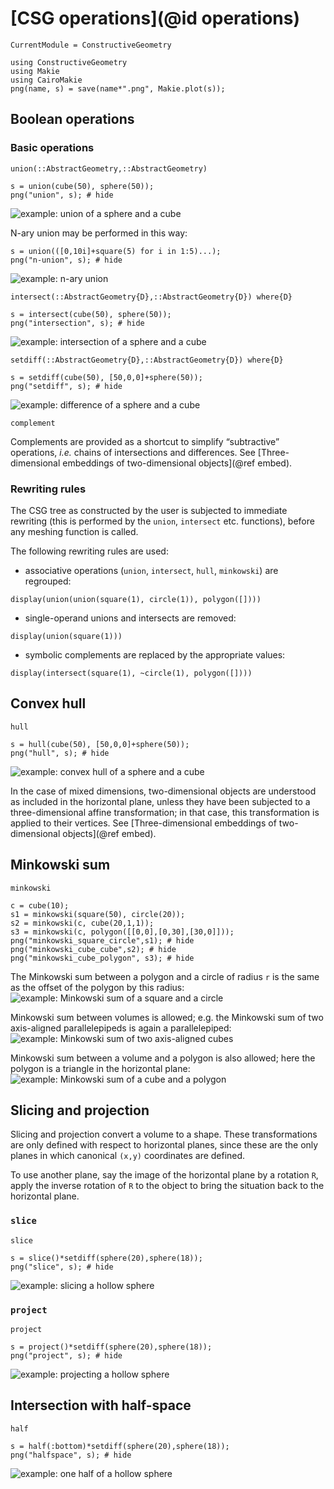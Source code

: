 # [CSG operations](@id operations)
```@meta
CurrentModule = ConstructiveGeometry
```
```@setup 0
using ConstructiveGeometry
using Makie
using CairoMakie
png(name, s) = save(name*".png", Makie.plot(s));
```

## Boolean operations

### Basic operations
```@docs
union(::AbstractGeometry,::AbstractGeometry)
```
```@repl 0
s = union(cube(50), sphere(50));
png("union", s); # hide
```
![example: union of a sphere and a cube](union.png)

N-ary union may be performed in this way:
```@repl 0
s = union(([0,10i]+square(5) for i in 1:5)...);
png("n-union", s); # hide
```
![example: n-ary union](n-union.png)
```@docs
intersect(::AbstractGeometry{D},::AbstractGeometry{D}) where{D}
```
```@repl 0
s = intersect(cube(50), sphere(50));
png("intersection", s); # hide
```
![example: intersection of a sphere and a cube](intersection.png)
```@docs
setdiff(::AbstractGeometry{D},::AbstractGeometry{D}) where{D}
```
```@repl 0
s = setdiff(cube(50), [50,0,0]+sphere(50));
png("setdiff", s); # hide
```
![example: difference of a sphere and a cube](setdiff.png)
```@docs
complement
```
Complements are provided as a shortcut to simplify “subtractive”
operations, *i.e.* chains of intersections and differences.
See [Three-dimensional embeddings of two-dimensional objects](@ref embed).

### Rewriting rules

The CSG tree as constructed by the user is subjected to immediate
rewriting (this is performed by the `union`, `intersect` etc. functions),
before any meshing function is called.

The following rewriting rules are used:
 - associative operations (`union`, `intersect`, `hull`, `minkowski`)
   are regrouped:
```@repl 0
display(union(union(square(1), circle(1)), polygon([])))
```
 - single-operand unions and intersects are removed:
```@repl 0
display(union(square(1)))
```
 - symbolic complements are replaced by the appropriate values:
```@repl 0
display(intersect(square(1), ~circle(1), polygon([])))
```

## Convex hull
```@docs
hull
```
```@repl 0
s = hull(cube(50), [50,0,0]+sphere(50));
png("hull", s); # hide
```
![example: convex hull of a sphere and a cube](hull.png)

In the case of mixed dimensions, two-dimensional objects are understood
as included in the horizontal plane, unless they have been subjected
to a three-dimensional affine transformation; in that case,
this transformation is applied to their vertices.
See [Three-dimensional embeddings of two-dimensional objects](@ref embed).

## Minkowski sum
```@docs
minkowski
```
```@repl 0
c = cube(10);
s1 = minkowski(square(50), circle(20));
s2 = minkowski(c, cube(20,1,1));
s3 = minkowski(c, polygon([[0,0],[0,30],[30,0]]));
png("minkowski_square_circle",s1); # hide
png("minkowski_cube_cube",s2); # hide
png("minkowski_cube_polygon", s3); # hide
```

The Minkowski sum between a polygon and a circle of radius `r`
is the same as the offset of the polygon by this radius:
![example: Minkowski sum of a square and a circle](minkowski_square_circle.png)

Minkowski sum between volumes is allowed; e.g. the Minkowski sum of two
axis-aligned parallelepipeds is again a parallelepiped:
![example: Minkowski sum of two axis-aligned cubes](minkowski_cube_cube.png)

Minkowski sum between a volume and a polygon is also allowed;
here the polygon is a triangle in the horizontal plane:
![example: Minkowski sum of a cube and a polygon](minkowski_cube_polygon.png)

## Slicing and projection

Slicing and projection convert a volume to a shape.
These transformations are only defined with respect to horizontal planes,
since these are the only planes in which canonical `(x,y)` coordinates
are defined.

To use another plane, say the image of the horizontal plane by a rotation
`R`, apply the inverse rotation of `R` to the object to bring the
situation back to the horizontal plane.

### `slice`
```@docs
slice
```
```@repl 0
s = slice()*setdiff(sphere(20),sphere(18));
png("slice", s); # hide
```
![example: slicing a hollow sphere](slice.png)

### `project`
```@docs
project
```
```@repl 0
s = project()*setdiff(sphere(20),sphere(18));
png("project", s); # hide
```
![example: projecting a hollow sphere](project.png)

## Intersection with half-space
```@docs
half
```
```@repl 0
s = half(:bottom)*setdiff(sphere(20),sphere(18));
png("halfspace", s); # hide
```
![example: one half of a hollow sphere](halfspace.png)

